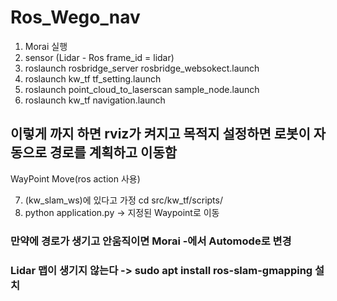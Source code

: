 # Ros_Wego_nav


1. Morai 실행
2. sensor (Lidar - Ros frame_id = lidar)
3. roslaunch rosbridge_server rosbridge_websokect.launch
4. roslaunch kw_tf tf_setting.launch
5. roslaunch point_cloud_to_laserscan sample_node.launch
6. roslaunch kw_tf navigation.launch
   
이렇게 까지 하면 rviz가 켜지고 목적지 설정하면 로봇이 자동으로 경로를 계획하고 이동함
---

WayPoint Move(ros action 사용)

7. (kw_slam_ws)에 있다고 가정 cd src/kw_tf/scripts/
8. python application.py -> 지정된 Waypoint로 이동


### 만약에 경로가 생기고 안움직이면 Morai -에서 Automode로 변경
### Lidar 맵이 생기지 않는다 -> sudo apt install ros-slam-gmapping 설치
